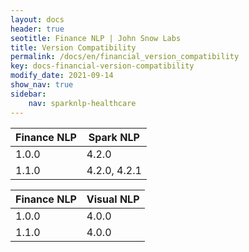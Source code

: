 ```yaml
---
layout: docs
header: true
seotitle: Finance NLP | John Snow Labs
title: Version Compatibility
permalink: /docs/en/financial_version_compatibility
key: docs-financial-version-compatibility
modify_date: 2021-09-14
show_nav: true
sidebar:
    nav: sparknlp-healthcare
---
```


<div class="h3-box" markdown="1">


| Finance NLP	 | Spark NLP  |
|--------------|--------------------|
| 1.0.0        | 4.2.0              |
| 1.1.0     | 4.2.0, 4.2.1       |


| Finance NLP	  | Visual NLP |
|---------------|-------------|
| 1.0.0         | 4.0.0       |
| 1.1.0        | 4.0.0          |
